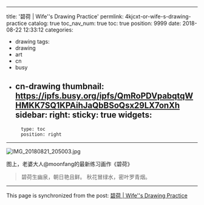 
---
title: '碧荷 | Wife''s Drawing Practice'
permlink: 4kjcxt-or-wife-s-drawing-practice
catalog: true
toc_nav_num: true
toc: true
position: 9999
date: 2018-08-22 12:33:12
categories:
- drawing
tags:
- drawing
- art
- cn
- busy
- cn-drawing
thumbnail: https://ipfs.busy.org/ipfs/QmRoPDVpabqtqWHMKK7SQ1KPAihJaQbBSoQsx29LX7onXh
sidebar:
    right:
        sticky: true
widgets:
    -
        type: toc
        position: right
---


![IMG_20180821_205003.jpg](https://ipfs.busy.org/ipfs/QmRoPDVpabqtqWHMKK7SQ1KPAihJaQbBSoQsx29LX7onXh)

图上，老婆大人@moonfang的最新练习画作《碧荷》

> 碧荷生幽泉，朝日艳且鲜。
> 秋花冒绿水，密叶罗青烟。


- - -

This page is synchronized from the post: [碧荷 | Wife''s Drawing Practice](https://steemit.com/@yellowbird/4kjcxt-or-wife-s-drawing-practice)
